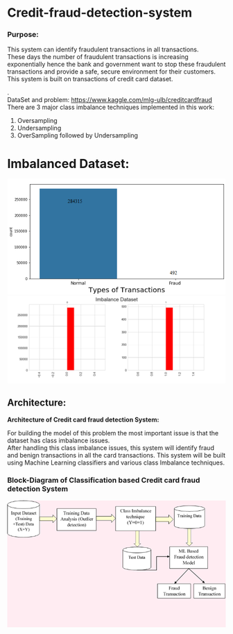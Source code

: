 # Credit-fraud-detection-system

<h3>Purpose: </h3>

This system can identify fraudulent transactions in all transactions.
<br/>
These days the number of fraudulent transactions is increasing exponentially hence the bank and government want to stop these fraudulent transactions and provide a safe, secure environment for their customers. 
This system is built on transactions of credit card dataset. 


. 
<br/>
DataSet and problem: https://www.kaggle.com/mlg-ulb/creditcardfraud
There are 3 major class imbalance techniques implemented in this work:
1. Oversampling
2. Undersampling
3. OverSampling followed by Undersampling
 
# Imbalanced Dataset:
![Dataset](https://github.com/Abhisooraj/Credit-fraud-detection-system/blob/master/Images/Dataset.png)
![Dataset_seperate](https://github.com/Abhisooraj/Credit-fraud-detection-system/blob/master/Images/Dataset_seperate.png)

## Architecture:
<b>
Architecture of Credit card fraud detection System: </b>


For building the model of this problem the most important issue is that the dataset has class imbalance issues. 
<br/> After handling this class imbalance issues, this system will identify fraud and benign transactions in all the card transactions. 
This system will be built using Machine Learning classifiers and various class Imbalance techniques.

<h3> Block-Diagram of Classification based Credit card fraud detection System </h4>

![architecture_image](https://github.com/Abhisooraj/Credit-fraud-detection-system/blob/master/Images/Architecture.png)

